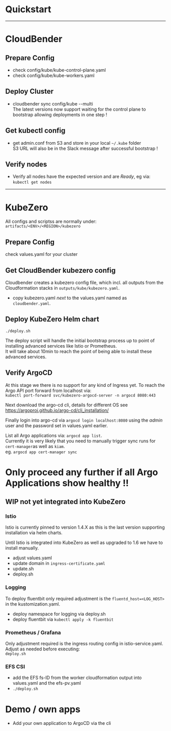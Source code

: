 # Quickstart    
---

# CloudBender

## Prepare Config
- check config/kube/kube-control-plane.yaml
- check config/kube/kube-workers.yaml

## Deploy Cluster
- cloudbender sync config/kube --multi  
  The latest versions now support waiting for the control plane to bootstrap allowing deployments in one step !

## Get kubectl config
- get admin.conf from S3 and store in your local `~/.kube` folder  
  S3 URL will also be in the Slack message after successful bootstrap !

## Verify nodes
- Verify all nodes have the expected version and are *Ready*, eg via: `kubectl get nodes`


---
# KubeZero
All configs and scriptss are normally under:  
`artifacts/<ENV>/<REGION>/kubezero`

## Prepare Config
check values.yaml for your cluster

## Get CloudBender kubezero config
Cloudbender creates a kubezero config file, which incl. all outputs from the Cloudformation stacks in `outputs/kube/kubezero.yaml`.  
- copy kubezero.yaml *next* to the values.yaml named as `cloudbender.yaml`.  

## Deploy KubeZero Helm chart
`./deploy.sh`

The deploy script will handle the initial bootstrap process up to point of installing advanced services like Istio or Prometheus.  
It will take about 10min to reach the point of being able to install these advanced services.

## Verify ArgoCD
At this stage we there is no support for any kind of Ingress yet. To reach the Argo API port forward from localhost via:  
`kubectl port-forward svc/kubezero-argocd-server -n argocd 8080:443`

Next download the argo-cd cli, details for different OS see https://argoproj.github.io/argo-cd/cli_installation/  

Finally login into argo-cd via `argocd login localhost:8080` using the *admin* user and the password set in values.yaml earlier.

List all Argo applications via: `argocd app list`.  
Currently it is very likely that you need to manually trigger sync runs for `cert-manager`as well as `kiam`.  
eg. `argocd app cert-manager sync`


# Only proceed any further if all Argo Applications show healthy !!

## WIP not yet integrated into KubeZero

### Istio
Istio is currently pinned to version 1.4.X as this is the last version supporting installation via helm charts. 

Until Istio is integrated into KubeZero as well as upgraded to 1.6 we have to install manually.  

- adjust values.yaml
- update domain in `ingress-certificate.yaml`
- update.sh
- deploy.sh

### Logging
To deploy fluentbit only required adjustment is the `fluentd_host=<LOG_HOST>` in the kustomization.yaml.

- deploy namespace for logging via deploy.sh
- deploy fluentbit via `kubectl apply -k fluentbit`

### Prometheus / Grafana
Only adjustment required is the ingress routing config in istio-service.yaml. Adjust as needed before executing:  
`deploy.sh`

### EFS CSI
- add the EFS fs-ID from the worker cloudformation output into values.yaml and the efs-pv.yaml
- `./deploy.sh`

# Demo / own apps
- Add your own application to ArgoCD via the cli